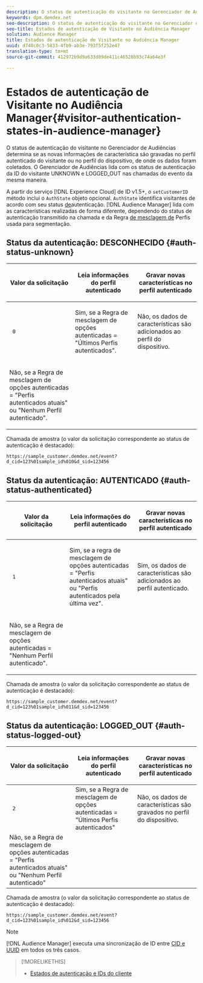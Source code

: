 ```yaml
---
description: O status de autenticação do visitante no Gerenciador de Audiências determina se as novas informações de característica são gravadas no perfil autenticado do visitante ou no perfil do dispositivo, de onde os dados foram coletados. O Gerenciador de Audiências lida com os status de autenticação da ID do visitante UNKNOWN e LOGGED_OUT nas chamadas do evento da mesma maneira.
keywords: dpm.demdex.net
seo-description: O status de autenticação do visitante no Gerenciador de Audiências determina se as novas informações de característica são gravadas no perfil autenticado do visitante ou no perfil do dispositivo, de onde os dados foram coletados. O Gerenciador de Audiências lida com os status de autenticação da ID do visitante UNKNOWN e LOGGED_OUT nas chamadas do evento da mesma maneira.
seo-title: Estados de autenticação de Visitante no Audiência Manager
solution: Audience Manager
title: Estados de autenticação de Visitante no Audiência Manager
uuid: d748c0c3-5833-4fb9-ab3e-793f5f252e47
translation-type: tm+mt
source-git-commit: 412972b9d9a633d09de411c46528b93c74a64e3f

---
```



# Estados de autenticação de Visitante no Audiência Manager{#visitor-authentication-states-in-audience-manager}

O status de autenticação do visitante no Gerenciador de Audiências determina se as novas informações de característica são gravadas no perfil autenticado do visitante ou no perfil do dispositivo, de onde os dados foram coletados. O Gerenciador de Audiências lida com os status de autenticação da ID do visitante UNKNOWN e LOGGED_OUT nas chamadas do evento da mesma maneira.

A partir do serviço [!DNL Experience Cloud] de ID v1.5+, o `setCustomerID` método inclui o `AuthState` objeto opcional. `AuthState` identifica visitantes de acordo com seu status [de](https://docs.adobe.com/content/help/en/id-service/using/reference/authenticated-state.html)autenticação. [!DNL Audience Manager] lida com as características realizadas de forma diferente, dependendo do status de autenticação transmitido na chamada e da Regra [de mesclagem de](../features/profile-merge-rules/merge-rules-dashboard.md) Perfis usada para segmentação.

## Status da autenticação: DESCONHECIDO {#auth-status-unknown}

<table id="table_E1EA51533FAE4BBFB338D6F6116BC1F9"> 
 <thead> 
  <tr> 
   <th colname="col1" class="entry"> <p>Valor da solicitação </p> </th> 
   <th colname="col2" class="entry"> <p> <b>Leia</b> informações do perfil autenticado </p> </th> 
   <th colname="col3" class="entry"> <p> <b>Gravar</b> novas características no perfil autenticado </p> </th> 
  </tr> 
 </thead>
 <tbody> 
  <tr> 
   <td colname="col1" morerows="1"> <p> <code> 0 </code> </p> </td> 
   <td colname="col2"> <p>Sim, se a Regra de mesclagem de opções autenticadas = "Últimos Perfis autenticados". </p> </td> 
   <td colname="col3" morerows="1"> <p>Não, os dados de características são adicionados ao perfil do dispositivo. </p> </td> 
  </tr> 
  <tr> 
   <td colname="col2"> <p>Não, se a Regra de mesclagem de opções autenticadas = "Perfis autenticados atuais" ou "Nenhum Perfil autenticado". </p> </td> 
  </tr> 
 </tbody> 
</table>

Chamada de amostra (o valor da solicitação correspondente ao status de autenticação é destacado):

`https://sample_customer.demdex.net/event?d_cid=123%01sample_id%010&d_sid=123456`

## Status da autenticação: AUTENTICADO {#auth-status-authenticated}

<table id="table_956ABF96024744308F7773E1F96482B7"> 
 <thead> 
  <tr> 
   <th colname="col1" class="entry"> <p>Valor da solicitação </p> </th> 
   <th colname="col2" class="entry"> <p> <b>Leia</b> informações do perfil autenticado </p> </th> 
   <th colname="col3" class="entry"> <p> <b>Gravar</b> novas características no perfil autenticado </p> </th> 
  </tr> 
 </thead>
 <tbody> 
  <tr> 
   <td colname="col1" morerows="1"> <p> <code> 1 </code> </p> </td> 
   <td colname="col2"> <p>Sim, se a regra de mesclagem de opções autenticadas = "Perfis autenticados atuais" ou "Perfis autenticados pela última vez". </p> </td> 
   <td colname="col3" morerows="1"> <p>Sim, os dados de características são adicionados ao perfil autenticado. </p> </td> 
  </tr> 
  <tr> 
   <td colname="col2"> <p>Não, se a Regra de mesclagem de opções autenticadas = "Nenhum Perfil autenticado". </p> </td> 
  </tr> 
 </tbody> 
</table>

Chamada de amostra (o valor da solicitação correspondente ao status de autenticação é destacado):

`https://sample_customer.demdex.net/event?d_cid=123%01sample_id%011&d_sid=123456`

## Status da autenticação: LOGGED_OUT {#auth-status-logged-out}

<table id="table_783F0CBB0431482AA49F41468FA65B19"> 
 <thead> 
  <tr> 
   <th colname="col1" class="entry"> <p>Valor da solicitação </p> </th> 
   <th colname="col2" class="entry"> <p> <b>Leia</b> informações do perfil autenticado </p> </th> 
   <th colname="col3" class="entry"> <p> <b>Gravar</b> novas características no perfil autenticado </p> </th> 
  </tr> 
 </thead>
 <tbody> 
  <tr> 
   <td colname="col1" morerows="1"> <p> <code> 2 </code> </p> </td> 
   <td colname="col2"> Sim, se a Regra de mesclagem de opções autenticadas = "Últimos Perfis autenticados" </td> 
   <td colname="col3" morerows="1"> <p>Não, os dados de características são gravados no perfil do dispositivo. </p> </td> 
  </tr> 
  <tr> 
   <td colname="col2"> Não, se a Regra de mesclagem de opções autenticadas = "Perfis autenticados atuais" ou "Nenhum Perfil autenticado" </td> 
  </tr> 
 </tbody> 
</table>

Chamada de amostra (o valor da solicitação correspondente ao status de autenticação é destacado):

`https://sample_customer.demdex.net/event?d_cid=123%01sample_id%012&d_sid=123456`

>[!NOTE]
>
>[!DNL Audience Manager] executa uma sincronização de ID entre [CID e UUID](../reference/ids-in-aam.md) em todos os três casos.

>[!MORELIKETHIS]
>
>* [Estados de autenticação e IDs do cliente](https://docs.adobe.com/content/help/en/id-service/using/reference/authenticated-state.html)

